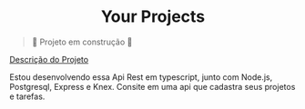 <h1 align="center"> Your Projects </h1>

> :construction: Projeto em construção :construction:

[Descrição do Projeto](#descrição-do-projeto)

Estou desenvolvendo essa Api Rest em typescript, junto com Node.js, Postgresql, Express e Knex. Consite em uma api que cadastra seus projetos e
tarefas.

